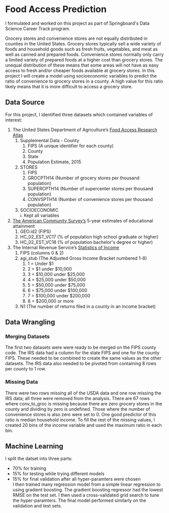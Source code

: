 # Food Access Prediction
I formulated and worked on this project as part of Springboard's Data Science Career Track program.  

Grocery stores and convenience stores are not equally distributed in counties in the United States. Grocery stores typically sell a wide
variety of foods and household goods such as fresh fruits, vegetables, and meat as well as canned and prepared foods. Convenience stores 
normally only carry a limited variety of prepared foods at a higher cost than grocery stores. The unequal distribution of these means that 
some areas will not have as easy access to fresh and/or cheaper foods available at grocery stores. In this project I will create a model 
using socioeconomic variables to predict the ratio of convenience to grocery stores in a county. A high value for this ratio likely means 
that it is more difficult to access a grocery store.

## Data Source
For this project, I identified three datasets which contained variables of interest:  
1. The United States Department of Agriculture’s <a href='https://www.ers.usda.gov/data-products/food-environment-atlas/data-access-and-documentation-downloads/'>Food Access Research Atlas</a>  
    1. Supplemental  Data - County  
        1. FIPS (A unique identifier for each county)  
        1. County  
        1. State  
        1. Population Estimate, 2015  
    1. STORES  
        1. FIPS  
        1. GROCPTH14 (Number of grocery stores per thousand population)  
        1. SUPERCPTH14 (Number of supercenter stores per thousand population)  
        1. CONVSPTH14 (Number of convenience stores per thousand population)
    1. SOCIOECONOMIC  
        i. Kept all variables
1. <a href='https://factfinder.census.gov/faces/nav/jsf/pages/download_center.xhtml'>The American Community Survey’s</a> 5-year estimates of educational attainment  
    1. GEO.id2 (FIPS)  
    1. HC_02_EST_VC17 (% of population high school graduate or higher)  
    1. HC_02_EST_VC18 (% of population bachelor's degree or higher)  
1. The Internal Revenue Service’s <a href='https://www.irs.gov/statistics/soi-tax-stats-county-data-2015'>Statistics of Income</a>  
    1. FIPS (columns 0 & 2)  
    1. agi_stub (The Adjusted Gross Income Bracket numbered 1-8)  
       1.    1 = Under $1  
       1.   2 = $1 under $10,000  
       1.  3 = $10,000 under $25,000  
       1.   4 = $25,000 under $50,000  
       1.    5 = $50,000 under $75,000  
       1.   6 = $75,000 under $100,000  
       1.  7 = $100,000 under $200,000  
       1. 8 = $200,000 or more  
    1. N1 (The number of returns filed in a county in an income bracket)  

## Data Wrangling
### Merging Datasets
The first two datasets were were ready to be merged on the FIPS county code. The IRS data had a column for the state FIPS and
one for the county FIPS. These needed to be combined to create the same values as the other datasets. The IRS data also needed
to be pivoted from containing 8 rows per county to 1 row.
### Missing Data
There were two rows missing all of the USDA data and one row missing the IRS data; all three were removed from the analysis.
There are 67 rows where conv_to_groc is missing because there are zero grocery stores in the county and dividing by zero is 
undefined. Those where the number of convenience stores is also zero were set to 0. One good predictor of this ratio is 
median household income. To fill the rest of the missing values, I created 20 bins of the income variable and used the 
maximum ratio in each bin.

## Machine Learning
I split the datset into three parts:  
- 70% for training  
- 15% for testing while trying different models  
- 15% for final validation after all hyper-paramters were chosen  
I then trained many regression model from a simple linear regression to using gradient boosting. The gradient boosting regressor 
had the lowest RMSE on the test set. I then used a cross-validated grid search to tune the hyper-paramters. The final model performed
similarly on the validation and test sets.
